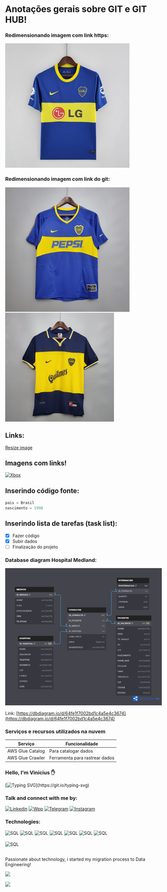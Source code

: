 # Anotações gerais sobre GIT e GIT HUB!

### Redimensionando imagem com link https:
<img src="https://github.com/ViniciusCarneiro54/repositorio_final/blob/main/docs/BOCA10.jpg" width="400" height="400"/>

### Redimensionando imagem com link do git:
<img src="docs/BOCA2.jpg" width="400" height="400"/>

<img src="docs/BOCA4.jpg" width="350" height="350"/>

## Links:
[Resize image](https://gist.github.com/uupaa/f77d2bcf4dc7a294d109)

## Imagens com links!
[![Xbox](https://assets.xboxservices.com/assets/e0/c6/e0c62576-15f9-4ec6-a2e1-8cd1445c30df.jpg?n=120045_Content-Placement-0_XGP-Ultimate_788x444.jpg)](https://www.xbox.com/pt-BR/xbox-game-pass)

## Inserindo código fonte:

```python
pais = Brasil
nascimento = 1998
```

## Inserindo lista de tarefas (task list):

- [x] Fazer código
- [x] Subir dados
- [ ] Finalização do projeto

### Database diagram Hospital Medland:
![SQL Draw](docs/Hospital%20Projeto.png)

Link: [https://dbdiagram.io/d/64fe1f7002bd1c4a5e4c3674](https://dbdiagram.io/d/64fe1f7002bd1c4a5e4c3674)

### Serviços e recursos utilizados na nuvem
| Serviço          | Funcionalidade                 |
|------------------|--------------------------------|
| AWS Glue Catalog | Para catalogar dados           |
| AWS Glue Crawler | Ferramenta para rastrear dados |

### Hello, I'm Vinicius ✋

[![Typing SVG](https://readme-typing-svg.demolab.com?font=Press+Start+2P&size=15&duration=4000&pause=800&color=67BA00&background=A03F9B00&width=435&lines=Data+engineer;Ask+me+about+general+data!)](https://git.io/typing-svg)

### Talk and connect with me by:
[![Linkedin](https://img.shields.io/badge/LinkedIn-0077B5?style=for-the-badge&logo=linkedin&logoColor=white
)](https://www.linkedin.com/in/vinicius-figueiredo-carneiro/) [![Wpp](https://img.shields.io/badge/WhatsApp-25D366?style=for-the-badge&logo=whatsapp&logoColor=white
)](https://api.whatsapp.com/send?phone=5533991545645&text=Ol%C3%A1!%20Peguei%20seu%20n%C3%BAmero%20atrav%C3%A9s%20do%20GitHub!) [![Telegram](https://img.shields.io/badge/Telegram-2CA5E0?style=for-the-badge&logo=telegram&logoColor=white
)](https://t.me/vinicius541998) [![Instagram](https://img.shields.io/badge/Instagram-E4405F?style=for-the-badge&logo=instagram&logoColor=white
)](https://www.instagram.com/vinicius_fc98/)

### Technologies:

<style>
  .div-container {
    margin: 5px 0; /* Define a margem superior e inferior para 5 pixels */
  }
</style>

 <div>
  <img align="center" alt="SQL" src="https://img.shields.io/badge/MySQL-005C84?style=for-the-badge&logo=mysql&logoColor=white"/>
  <img align="center" alt="SQL" src="https://img.shields.io/badge/Python-3776AB?style=for-the-badge&logo=python&logoColor=white"/>
  <img align="center" alt="SQL" src="https://img.shields.io/badge/SAP-0FAAFF?style=for-the-badge&logo=sap&logoColor=white"/>
  <img align="center" alt="SQL" src="https://img.shields.io/badge/Amazon_AWS-FF9900?style=for-the-badge&logo=amazonaws&logoColor=white"/>
  <img align="center" alt="SQL" src="https://img.shields.io/badge/Ubuntu-E95420?style=for-the-badge&logo=ubuntu&logoColor=white"/>
  <img align="center" alt="SQL" src="https://camo.githubusercontent.com/75251632e9c74475dfb9c8a4f17b34792226384fe87ff456cb8603b4e94a15bf/68747470733a2f2f696d672e736869656c64732e696f2f62616467652f4a7570797465722d4633373632362e7376673f267374796c653d666f722d7468652d6261646765266c6f676f3d4a757079746572266c6f676f436f6c6f723d7768697465"/>
  <img align="center" alt="SQL" src="https://camo.githubusercontent.com/1f2c2be3d5ab9eed63bfd658f9c465403e409fcfdcb7c133133d0616940c4452/68747470733a2f2f696d672e736869656c64732e696f2f62616467652f4170616368655f537061726b2d4646464646463f7374796c653d666f722d7468652d6261646765266c6f676f3d617061636865737061726b266c6f676f436f6c6f723d23453335413136"/>
 <div><br/>

<div>
   <img align="center" alt="SQL" src="https://img.shields.io/badge/GIT-E44C30?style=for-the-badge&logo=git&logoColor=white"/>
 <div><br/>

Passionate about technology, i started my migration process to Data Engineering!

<img src="data.gif" width="380">

![](https://komarev.com/ghpvc/?username=ViniciusFCarneiro&style=for-the-badge)